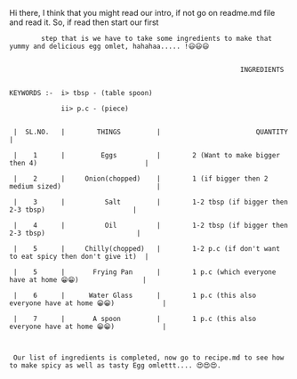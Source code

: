    Hi there, 
            I think that you might read our intro, if not go on readme.md file and read it. So, if read then start our first

            step that is we have to take some ingredients to make that yummy and delicious egg omlet, hahahaa..... !😃😃😃


                                                              INGREDIENTS


    KEYWORDS :-  i> tbsp - (table spoon)

                 ii> p.c - (piece)


     |  SL.NO.   |        THINGS         |                        QUANTITY                                 |

     |    1      |         Eggs          |        2 (Want to make bigger then 4)                           |

     |    2      |     Onion(chopped)    |        1 (if bigger then 2 medium sized)                        |

     |    3      |          Salt         |        1-2 tbsp (if bigger then  2-3 tbsp)                      |

     |    4      |          Oil          |        1-2 tbsp (if bigger then 2-3 tbsp)                       |

     |    5      |     Chilly(chopped)   |        1-2 p.c (if don't want to eat spicy then don't give it)  |

     |    5      |       Frying Pan      |        1 p.c (which everyone have at home 😁😁)                |

     |    6      |      Water Glass      |        1 p.c (this also everyone have at home 😁😁)            |

     |    7      |       A spoon         |        1 p.c (this also everyone have at home 😁😁)            |



     Our list of ingredients is completed, now go to recipe.md to see how to make spicy as well as tasty Egg omlettt.... 😍😍😍.

     
